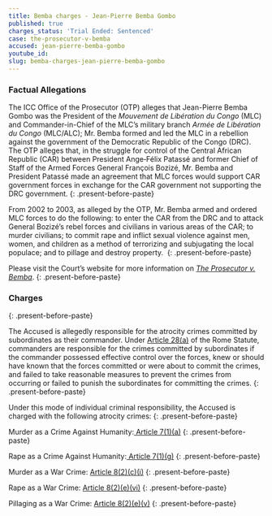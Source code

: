 ```yaml
---
title: Bemba charges - Jean-Pierre Bemba Gombo
published: true
charges_status: 'Trial Ended: Sentenced'
case: the-prosecutor-v-bemba
accused: jean-pierre-bemba-gombo
youtube_id:
slug: bemba-charges-jean-pierre-bemba-gombo
---
```



### Factual Allegations

The ICC Office of the Prosecutor (OTP) alleges that Jean-Pierre Bemba Gombo was the President of the *Mouvement de Lib&eacute;ration du Congo* (MLC) and Commander-in-Chief of the MLC’s military branch *Arm&eacute;e de Lib&eacute;ration du Congo* (MLC/ALC); Mr. Bemba formed and led the MLC in a rebellion against the government of the Democratic Republic of the Congo (DRC). The OTP alleges that, in the struggle for control of the Central African Republic (CAR) between President Ange‐F&eacute;lix Patass&eacute; and former Chief of Staff of the Armed Forces General Fran&ccedil;ois Boziz&eacute;, Mr. Bemba and President Patass&eacute; made an agreement that MLC forces would support CAR government forces in exchange for the CAR government not supporting the DRC government.
{: .present-before-paste}

From 2002 to 2003, as alleged by the OTP, Mr. Bemba armed and ordered MLC forces to do the following: to enter the CAR from the DRC and to attack General Boziz&eacute;’s rebel forces and civilians in various areas of the CAR; to murder civilians; to commit rape and inflict sexual violence against men, women, and children as a method of terrorizing and subjugating the local populace; and to pillage and destroy property.&nbsp;
{: .present-before-paste}

Please visit the Court’s website for more information on [*The Prosecutor v. Bemba*](https://www.icc-cpi.int/car/bemba).
{: .present-before-paste}

### Charges

{: .present-before-paste}

The Accused is allegedly responsible for the atrocity crimes committed by subordinates as their commander. Under [Article 28(a)](https://www.casematrixnetwork.org/case-m/klamberg-commentary/rome-statute/#c1201) of the Rome Statute, commanders are responsible for the crimes committed by subordinates if the commander possessed effective control over the forces, knew or should have known that the forces committed or were about to commit the crimes, and failed to take reasonable measures to prevent the crimes from occurring or failed to punish the subordinates for committing the crimes.
{: .present-before-paste}

Under this mode of individual criminal responsibility, the Accused is charged with the following atrocity crimes:
{: .present-before-paste}

Murder as a Crime Against Humanity:[ Article 7(1)(a)](https://www.casematrixnetwork.org/cmn-knowledge-hub/klamberg-commentary/elements-of-crime/#c2286)
{: .present-before-paste}

Rape as a Crime Against Humanity:[ Article 7(1)(g)](http://www.casematrixnetwork.org/cmn-knowledge-hub/klamberg-commentary/elements-of-crime/#c2292)
{: .present-before-paste}

Murder as a War Crime: [Article 8(2)(c)(i)](http://www.casematrixnetwork.org/cmn-knowledge-hub/klamberg-commentary/elements-of-crime/#c2359)
{: .present-before-paste}

Rape as a War Crime: [Article 8(2)(e)(vi)](http://www.casematrixnetwork.org/cmn-knowledge-hub/klamberg-commentary/elements-of-crime/#c2372)
{: .present-before-paste}

Pillaging as a War Crime: [Article 8(2)(e)(v)](http://www.casematrixnetwork.org/cmn-knowledge-hub/klamberg-commentary/elements-of-crime/#c2371)
{: .present-before-paste}